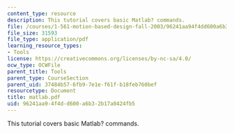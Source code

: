 ```yaml
---
content_type: resource
description: This tutorial covers basic Matlab? commands.
file: /courses/1-561-motion-based-design-fall-2003/96241aa94f4dd600a6b32b17a0424fb5_matlab.pdf
file_size: 31593
file_type: application/pdf
learning_resource_types:
- Tools
license: https://creativecommons.org/licenses/by-nc-sa/4.0/
ocw_type: OCWFile
parent_title: Tools
parent_type: CourseSection
parent_uid: 37484b57-6fb9-7e1e-f61f-b18feb760bef
resourcetype: Document
title: matlab.pdf
uid: 96241aa9-4f4d-d600-a6b3-2b17a0424fb5
---
```

This tutorial covers basic Matlab? commands.